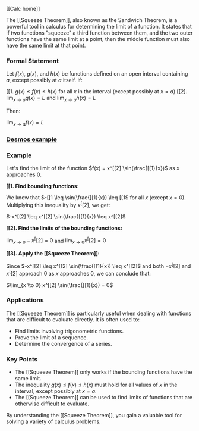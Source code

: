 [[Calc home]]

The [[Squeeze Theorem]], also known as the Sandwich Theorem, is a powerful tool in calculus for determining the limit of a function. It states that if two functions "squeeze" a third function between them, and the two outer functions have the same limit at a point, then the middle function must also have the same limit at that point.

### Formal Statement

Let $f(x)$, $g(x)$, and $h(x)$ be functions defined on an open interval containing $a$, except possibly at $a$ itself. If:

[[1.  $g(x) \leq f(x) \leq h(x)$ for all $x$ in the interval (except possibly at $x=a$)
[[2].  $\lim_{x \to a} g(x) = L$ and $\lim_{x \to a} h(x) = L$

Then:

$\lim_{x \to a} f(x) = L$

### [Desmos example](https://www.desmos.com/calculator/s7ztp99uvn)


### Example

Let's find the limit of the function $f(x) = x^[[2] \sin(\frac{[[1}{x})$ as $x$ approaches 0.

**[[1. Find bounding functions:**

We know that $-[[1 \leq \sin(\frac{[[1}{x}) \leq [[1$ for all $x$ (except $x=0$).  Multiplying this inequality by $x^[[2]$, we get:

$-x^[[2] \leq x^[[2] \sin(\frac{[[1}{x}) \leq x^[[2]$

**[[2]. Find the limits of the bounding functions:**

$\lim_{x \to 0} -x^[[2] = 0$ and $\lim_{x \to 0} x^[[2] = 0$

**[[3]. Apply the [[Squeeze Theorem]]:**

Since $-x^[[2] \leq x^[[2] \sin(\frac{[[1}{x}) \leq x^[[2]$ and both $-x^[[2]$ and $x^[[2]$ approach 0 as $x$ approaches 0, we can conclude that:

$\lim_{x \to 0} x^[[2] \sin(\frac{[[1}{x}) = 0$

### Applications

The [[Squeeze Theorem]] is particularly useful when dealing with functions that are difficult to evaluate directly. It is often used to:

*  Find limits involving trigonometric functions.
*  Prove the limit of a sequence.
*  Determine the convergence of a series.

### Key Points

*  The [[Squeeze Theorem]] only works if the bounding functions have the same limit.
*  The inequality $g(x) \leq f(x) \leq h(x)$ must hold for all values of $x$ in the interval, except possibly at $x=a$.
*  The [[Squeeze Theorem]] can be used to find limits of functions that are otherwise difficult to evaluate.

By understanding the [[Squeeze Theorem]], you gain a valuable tool for solving a variety of calculus problems.
